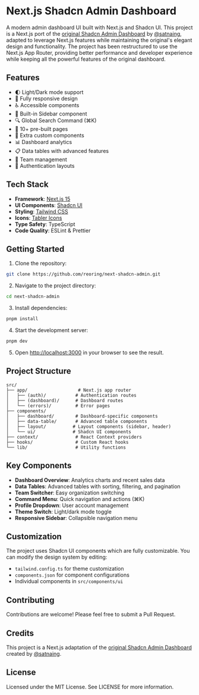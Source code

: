 # Next.js Shadcn Admin Dashboard

A modern admin dashboard UI built with Next.js and Shadcn UI. This project is a Next.js port of the [original Shadcn Admin Dashboard](https://github.com/satnaing/shadcn-admin) by [@satnaing](https://github.com/satnaing), adapted to leverage Next.js features while maintaining the original's elegant design and functionality. The project has been restructured to use the Next.js App Router, providing better performance and developer experience while keeping all the powerful features of the original dashboard.

## Features

- 🌓 Light/Dark mode support
- 📱 Fully responsive design
- ♿️ Accessible components
- 🧭 Built-in Sidebar component
- 🔍 Global Search Command (⌘K)
- 📄 10+ pre-built pages
- 🧩 Extra custom components
- 📊 Dashboard analytics
- 📋 Data tables with advanced features
- 👥 Team management
- 🔐 Authentication layouts

## Tech Stack

- **Framework**: [Next.js 15](https://nextjs.org/)
- **UI Components**: [Shadcn UI](https://ui.shadcn.com/)
- **Styling**: [Tailwind CSS](https://tailwindcss.com/)
- **Icons**: [Tabler Icons](https://tabler-icons.io/)
- **Type Safety**: TypeScript
- **Code Quality**: ESLint & Prettier

## Getting Started

1. Clone the repository:
```bash
git clone https://github.com/reoring/next-shadcn-admin.git
```

2. Navigate to the project directory:
```bash
cd next-shadcn-admin
```

3. Install dependencies:
```bash
pnpm install
```

4. Start the development server:
```bash
pnpm dev
```

5. Open [http://localhost:3000](http://localhost:3000) in your browser to see the result.

## Project Structure

```
src/
├── app/                   # Next.js app router
│   ├── (auth)/           # Authentication routes
│   ├── (dashboard)/      # Dashboard routes
│   └── (errors)/         # Error pages
├── components/
│   ├── dashboard/        # Dashboard-specific components
│   ├── data-table/       # Advanced table components
│   ├── layout/          # Layout components (sidebar, header)
│   └── ui/              # Shadcn UI components
├── context/              # React Context providers
├── hooks/                # Custom React hooks
└── lib/                  # Utility functions
```

## Key Components

- **Dashboard Overview**: Analytics charts and recent sales data
- **Data Tables**: Advanced tables with sorting, filtering, and pagination
- **Team Switcher**: Easy organization switching
- **Command Menu**: Quick navigation and actions (⌘K)
- **Profile Dropdown**: User account management
- **Theme Switch**: Light/dark mode toggle
- **Responsive Sidebar**: Collapsible navigation menu

## Customization

The project uses Shadcn UI components which are fully customizable. You can modify the design system by editing:

- `tailwind.config.ts` for theme customization
- `components.json` for component configurations
- Individual components in `src/components/ui`

## Contributing

Contributions are welcome! Please feel free to submit a Pull Request.

## Credits

This project is a Next.js adaptation of the [original Shadcn Admin Dashboard](https://github.com/satnaing/shadcn-admin) created by [@satnaing](https://github.com/satnaing).

## License

Licensed under the MIT License. See LICENSE for more information.

